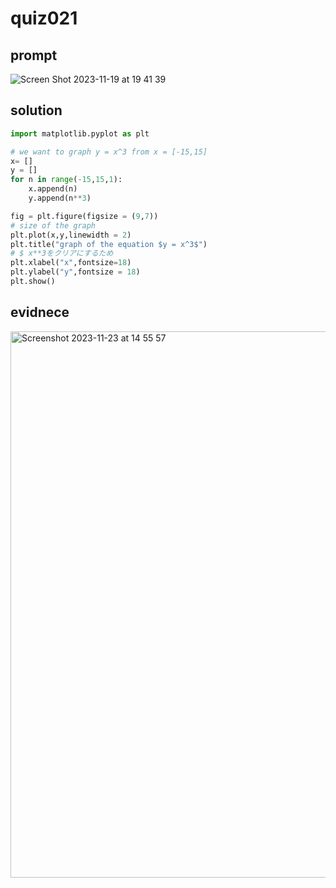 # quiz021

## prompt
![Screen Shot 2023-11-19 at 19 41 39](https://github.com/ayyyane/unit2_g11/assets/142702159/8f0888a0-d983-4dd9-b618-d2cb6b72e3a7)

## solution
```.py
import matplotlib.pyplot as plt

# we want to graph y = x^3 from x = [-15,15]
x= []
y = []
for n in range(-15,15,1):
    x.append(n)
    y.append(n**3)

fig = plt.figure(figsize = (9,7))
# size of the graph
plt.plot(x,y,linewidth = 2)
plt.title("graph of the equation $y = x^3$")
# $ x**3をクリアにするため
plt.xlabel("x",fontsize=18)
plt.ylabel("y",fontsize = 18)
plt.show()

```

## evidnece
<img width="874" alt="Screenshot 2023-11-23 at 14 55 57" src="https://github.com/ayyyane/unit2_g11/assets/142702159/917ed957-f600-42c2-b82f-4b378f96dd26">

